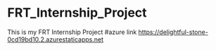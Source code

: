 # FRT_Internship_Project
This is my FRT Internship Project
#azure link https://delightful-stone-0cd19bd10.2.azurestaticapps.net
